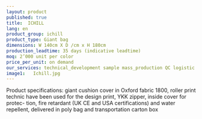 ```yaml
---
layout: product
published: true
title:  ICHILL
lang: en
product_group: ichill
product_type: Giant bag
dimensions: W 140cm X D /cm x H 180cm
production_leadtime: 35 days (indicative leadtime)
moq: 2’000 unit per color
price_per_unit: on demand
our_services: technical_development sample mass_production QC logistic shipping
image1:   Ichill.jpg
---
```

Product specifications:  giant cushion cover in Oxford fabric 1800, roller print technic have been used for the design print, YKK zipper, inside cover for protec- tion, fire retardant (UK CE and USA certifications) and water repellent, delivered in poly bag and transportation carton box						

